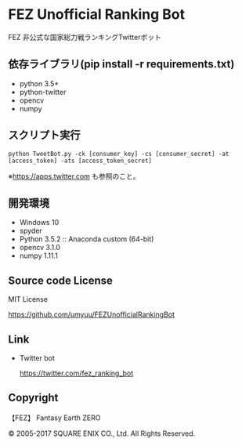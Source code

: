 # FEZ Unofficial Ranking Bot
FEZ 非公式な国家総力戦ランキングTwitterボット

## 依存ライブラリ(pip install -r requirements.txt)
- python 3.5+
- python-twitter
- opencv
- numpy

## スクリプト実行
`python TweetBot.py -ck [consumer_key] -cs [consumer_secret] -at [access_token] -ats [access_token_secret]`

※https://apps.twitter.com も参照のこと。
## 開発環境
- Windows 10
- spyder
- Python 3.5.2 :: Anaconda custom (64-bit)
- opencv 3.1.0
- numpy 1.11.1

## Source code License
MIT License

https://github.com/umyuu/FEZUnofficialRankingBot
## Link
- Twitter bot

    https://twitter.com/fez_ranking_bot 

## Copyright
【FEZ】 Fantasy Earth ZERO

© 2005-2017 SQUARE ENIX CO., Ltd. All Rights Reserved.